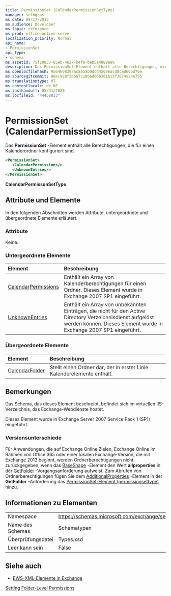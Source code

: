 ```yaml
---
title: PermissionSet (CalendarPermissionSetType)
manager: sethgros
ms.date: 09/17/2015
ms.audience: Developer
ms.topic: reference
ms.prod: office-online-server
localization_priority: Normal
api_name:
- PermissionSet
api_type:
- schema
ms.assetid: 75f20033-85eb-4627-b4f8-be85e4889e96
description: Das PermissionSet-Element enthält alle Berechtigungen, die für einen Kalenderordner konfiguriert sind.
ms.openlocfilehash: 9564608397ac8a5ab0ddd4508eacd8cad665d76e
ms.sourcegitcommit: 88ec988f2bb67c1866d06b361615f3674a24e795
ms.translationtype: MT
ms.contentlocale: de-DE
ms.lasthandoff: 05/31/2020
ms.locfileid: "44458033"
---
```

# <a name="permissionset-calendarpermissionsettype"></a>PermissionSet (CalendarPermissionSetType)

Das **PermissionSet** -Element enthält alle Berechtigungen, die für einen Kalenderordner konfiguriert sind. 
  
```XML
<PermissionSet>
   <CalendarPermissions/>
   <UnknownEntries/>
</PermissionSet>
```

 **CalendarPermissonSetType**
## <a name="attributes-and-elements"></a>Attribute und Elemente

In den folgenden Abschnitten werden Attribute, untergeordnete und übergeordnete Elemente erläutert.
  
### <a name="attributes"></a>Attribute

Keine.
  
### <a name="child-elements"></a>Untergeordnete Elemente

|**Element**|**Beschreibung**|
|:-----|:-----|
|[CalendarPermissions](calendarpermissions.md) <br/> |Enthält ein Array von Kalenderberechtigungen für einen Ordner. Dieses Element wurde in Exchange 2007 SP1 eingeführt.  <br/> |
|[UnknownEntries](unknownentries.md) <br/> |Enthält ein Array von unbekannten Einträgen, die nicht für den Active Directory Verzeichnisdienst aufgelöst werden können. Dieses Element wurde in Exchange 2007 SP1 eingeführt.  <br/> |
   
### <a name="parent-elements"></a>Übergeordnete Elemente

|**Element**|**Beschreibung**|
|:-----|:-----|
|[CalendarFolder](calendarfolder.md) <br/> |Stellt einen Ordner dar, der in erster Linie Kalenderelemente enthält.  <br/> |
   
## <a name="remarks"></a>Bemerkungen

Das Schema, das dieses Element beschreibt, befindet sich im virtuellen IIS-Verzeichnis, das Exchange-Webdienste hostet.
  
Dieses Element wurde in Exchange Server 2007 Service Pack 1 (SP1) eingeführt.
  
### <a name="version-differences"></a>Versionsunterschiede

Für Anwendungen, die auf Exchange Online Zielen, Exchange Online im Rahmen von Office 365 oder einer lokalen Exchange-Version, die mit Exchange 2013 beginnt, werden Ordnerberechtigungen nicht zurückgegeben, wenn das [BaseShape](baseshape.md) -Element den Wert **allproperties** in der [GetFolder](getfolder-operation.md) -Vorgangsanforderung aufweist. Zum Abrufen von Ordnerberechtigungen fügen Sie dem [AdditionalProperties](additionalproperties.md) -Element in der **GetFolder** -Anforderung das [PermissionSet-Element (permissionsettype)](permissionset-permissionsettype.md) hinzu. 
  
## <a name="element-information"></a>Informationen zu Elementen

|||
|:-----|:-----|
|Namespace  <br/> |https://schemas.microsoft.com/exchange/services/2006/types  <br/> |
|Name des Schemas  <br/> |Schematypen  <br/> |
|Überprüfungsdatei  <br/> |Types.xsd  <br/> |
|Leer kann sein  <br/> |False  <br/> |
   
## <a name="see-also"></a>Siehe auch



- [EWS-XML-Elemente in Exchange](ews-xml-elements-in-exchange.md)


[Setting Folder-Level Permissions](https://msdn.microsoft.com/library/c7530e86-5112-401c-b10a-9c054ae59f07%28Office.15%29.aspx)

